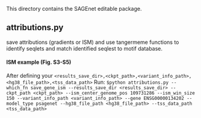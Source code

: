 This directory contains the SAGEnet editable package. 

## attributions.py 
save attributions (gradients or ISM) and use tangermeme functions to identify seqlets and match identified seqlest to motif database.

#### ISM example (Fig. S3-S5) 
After defining your
`<results_save_dir>,<ckpt_path>,<variant_info_path>,<hg38_file_path>,<tss_data_path>`
Run: 
`$python attributions.py --which_fn save_gene_ism --results_save_dir <results_save_dir> --ckpt_path <ckpt_path> --ism_center_genome_pos 109731286 --ism_win_size 150 --variant_info_path <variant_info_path> --gene ENSG00000134202 --model_type psagenet --hg38_file_path <hg38_file_path> --tss_data_path <tss_data_path>` 


